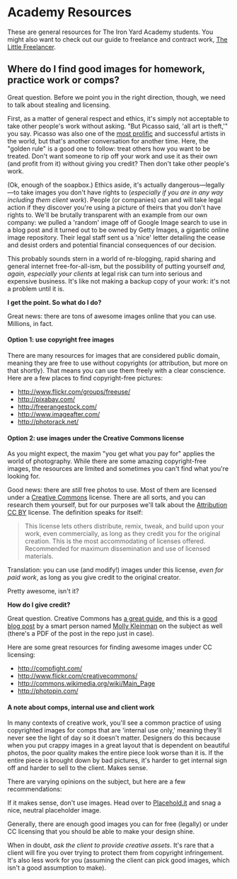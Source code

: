 Academy Resources
=================

These are general resources for The Iron Yard Academy students. You might also want to check out our guide to freelance and contract work, [The Little Freelancer](https://github.com/ericdodds/the-little-freelancer).

## Where do I find good images for homework, practice work or comps? 

Great question. Before we point you in the right direction, though, we need to talk about stealing and licensing. 

First, as a matter of general respect and ethics, it's simply not acceptable to take other people's work without asking. "But Picasso said, 'all art is theft,'" you say. Picasso was also one of the [most prolific](http://www.guinnessworldrecords.com/records-10000/most-prolific-painter/) and successful artists in the world, but that's another conversation for another time. Here, the "golden rule" is a good one to follow: treat others how you want to be treated. Don't want someone to rip off your work and use it as their own (and profit from it) without giving you credit? Then don't take other people's work. 

(Ok, enough of the soapbox.) Ethics aside, it's actually dangerous—legally—to take images you don't have rights to (*especially if you are in any way including them client work*). People (or companies) can and will take legal action if they discover you're using a picture of theirs that you don't have rights to. We'll be brutally transparent with an example from our own company: we pulled a 'random' image off of Google Image search to use in a blog post and it turned out to be owned by Getty Images, a gigantic online image repository. Their legal staff sent us a 'nice' letter detailing the cease and desist orders and potential financial consequences of our decision. 

This probably sounds stern in a world of re-blogging, rapid sharing and general internet free-for-all-ism, but the possibility of putting yourself *and, again, especially your clients* at legal risk can turn into serious and expensive business. It's like not making a backup copy of your work: it's not a problem until it is. 

**I get the point. So what do I do?**

Great news: there are tons of awesome images online that you can use. Millions, in fact.

#### Option 1: use copyright free images

There are many resources for images that are considered public domain, meaning they are free to use without copyrights (or attribution, but more on that shortly). That means you can use them freely with a clear conscience. Here are a few places to find copyright-free pictures: 

- http://www.flickr.com/groups/freeuse/
- http://pixabay.com/
- http://freerangestock.com/
- http://www.imageafter.com/
- http://photorack.net/

#### Option 2: use images under the Creative Commons license 

As you might expect, the maxim "you get what you pay for" applies the world of photography. While there are some amazing copyright-free images, the resources are limited and sometimes you can't find what you're looking for. 

Good news: there are *still* free photos to use. Most of them are licensed under a [Creative Commons](http://creativecommons.org/licenses/) license. There are all sorts, and you can research them yourself, but for our purposes we'll talk about the [Attribution CC BY](http://creativecommons.org/licenses/) license. The definition speaks for itself: 

> This license lets others distribute, remix, tweak, and build upon your work, even commercially, as long as they credit you for the original creation. This is the most accommodating of licenses offered. Recommended for maximum dissemination and use of licensed materials.

Translation: you can use (and modify!) images under this license, *even for paid work*, as long as you give credit to the original creator. 

Pretty awesome, isn't it? 

**How do I give credit?**

Great question. Creative Commons has [a great guide](http://wiki.creativecommons.org/Marking/Users), and this is a [good blog post](http://mollykleinman.com/2008/08/15/cc-howto-1-how-to-attribute-a-creative-commons-licensed-work/) by a smart person named [Molly Kleinman](http://mollykleinman.com/hi-there/) on the subject as well (there's a PDF of the post in the repo just in case). 

Here are some great resources for finding awesome images under CC licensing: 

- http://compfight.com/
- http://www.flickr.com/creativecommons/
- http://commons.wikimedia.org/wiki/Main_Page
- http://photopin.com/

#### A note about comps, internal use and client work

In many contexts of creative work, you'll see a common practice of using copyrighted images for comps that are 'internal use only,' meaning they'll never see the light of day so it doesn't matter. Designers do this because when you put crappy images in a great layout that is dependent on beautiful photos, the poor quality makes the entire piece look worse than it is. If the entire piece is brought down by bad pictures, it's harder to get internal sign off and harder to sell to the client. Makes sense.

There are varying opinions on the subject, but here are a few recommendations: 

If it makes sense, don't use images. Head over to [Placehold.it](http://placehold.it/) and snag a nice, neutral placeholder image. 

Generally, there are enough good images you can for free (legally) or under CC licensing that you should be able to make your design shine. 

When in doubt, *ask the client to provide creative assets*. It's rare that a client will fire you over trying to protect them from copyright infringement. It's also less work for you (assuming the client can pick good images, which isn't a good assumption to make). 
